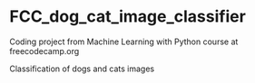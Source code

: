 # FCC_dog_cat_image_classifier
Coding project from Machine Learning with Python course at freecodecamp.org

Classification of dogs and cats images
